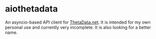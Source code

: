 aiothetadata
============

An asyncio-based API client for [ThetaData.net](https://thetadat.net). It is
intended for my own personal use and currently very incomplete. It is also
looking for a better name.
